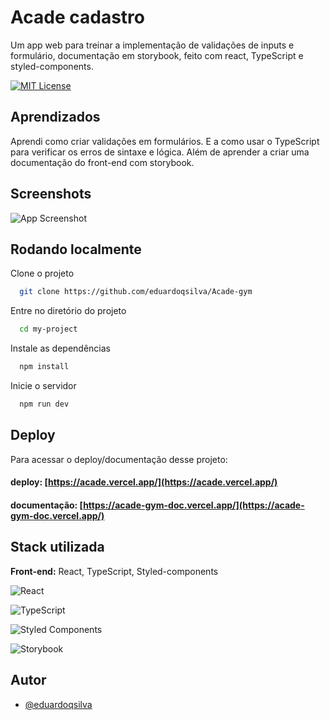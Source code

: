 # Acade cadastro

Um app web para treinar a implementação de validações de inputs e formulário, documentação em storybook, feito com react, TypeScript e styled-components.

[![MIT License](https://img.shields.io/badge/License-MIT-green.svg)](https://choosealicense.com/licenses/mit/)


## Aprendizados

Aprendi como criar validações em formulários. E a como usar o TypeScript para verificar os erros de sintaxe e lógica. Além de aprender a criar uma documentação do front-end com storybook.




## Screenshots

![App Screenshot](https://media.discordapp.net/attachments/1068986684215132230/1093361224814702612/image.png?width=1111&height=625)





## Rodando localmente

Clone o projeto

```bash
  git clone https://github.com/eduardoqsilva/Acade-gym
```

Entre no diretório do projeto

```bash
  cd my-project
```

Instale as dependências

```bash
  npm install
```

Inicie o servidor

```bash
  npm run dev
```


## Deploy

Para acessar o deploy/documentação desse projeto:

#### deploy: [https://acade.vercel.app/](https://acade.vercel.app/)

#### documentação: [https://acade-gym-doc.vercel.app/](https://acade-gym-doc.vercel.app/)


## Stack utilizada

**Front-end:** React, TypeScript, Styled-components 

![React](https://img.shields.io/badge/react-%2320232a.svg?style=for-the-badge&logo=react&logoColor=%2361DAFB)

![TypeScript](https://img.shields.io/badge/typescript-%23007ACC.svg?style=for-the-badge&logo=typescript&logoColor=white)

![Styled Components](https://img.shields.io/badge/styled--components-DB7093?style=for-the-badge&logo=styled-components&logoColor=white)

![Storybook](https://img.shields.io/badge/-Storybook-FF4785?style=for-the-badge&logo=storybook&logoColor=white)

## Autor

- [@eduardoqsilva](https://www.github.com/eduardoqsilva)
